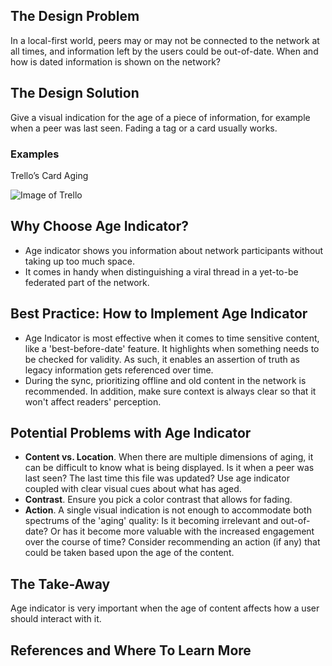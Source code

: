 ## The Design Problem

In a local-first world, peers may or may not be connected to the network at all
times, and information left by the users could be out-of-date. When and how is
dated information is shown on the network?

## The Design Solution

Give a visual indication for the age of a piece of information, for example
when a peer was last seen. Fading a tag or a card usually works.

### Examples

Trello’s Card Aging

![Image of Trello](https://d33v4339jhl8k0.cloudfront.net/docs/assets/545804d8e4b09c5ca72525ce/images/54875c94e4b08bfc37e2ab47/314700)


## Why Choose Age Indicator?

- Age indicator shows you information about network participants without taking up too much space. 
- It comes in handy when distinguishing a viral thread in a yet-to-be federated part of the network. 

## Best Practice: How to Implement Age Indicator 

- Age Indicator is most effective when it comes to time sensitive content,
  like a 'best-before-date' feature. It highlights when something needs to be
  checked for validity. As such, it enables an assertion of truth as legacy
  information gets referenced over time. 
- During the sync, prioritizing offline and old content in the network is
  recommended. In addition, make sure context is always clear so that it won't
  affect readers' perception. 

## Potential Problems with Age Indicator

- **Content vs. Location**. When there are multiple dimensions of aging, it can be difficult to know what
  is being displayed. Is it when a peer was last seen? The last time this file
  was updated? Use age indicator coupled with clear visual cues about what has
  aged.
- **Contrast**. Ensure you pick a color contrast that allows for fading.
- **Action**. A single visual indication is not enough to accommodate both spectrums of the
  'aging' quality: Is it becoming irrelevant and out-of-date? Or has it become
  more valuable with the increased engagement over the course of time? Consider
  recommending an action (if any) that could be taken based upon the age of the content.

## The Take-Away

Age indicator is very important when the age of content affects how a user
should interact with it.

## References and Where To Learn More 
